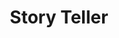 ---
title: "Story Teller"
type: "thumb"
weight: -4
draft: false
url_sml: "/images/illustration/thumbs/sml/Storyteller_2_rgb"
url_lge: "/images/illustration/thumbs/lge/Storyteller_2_rgb"
alt: "An illustration of two children reading in a tent at night with a monster listening outside"
---